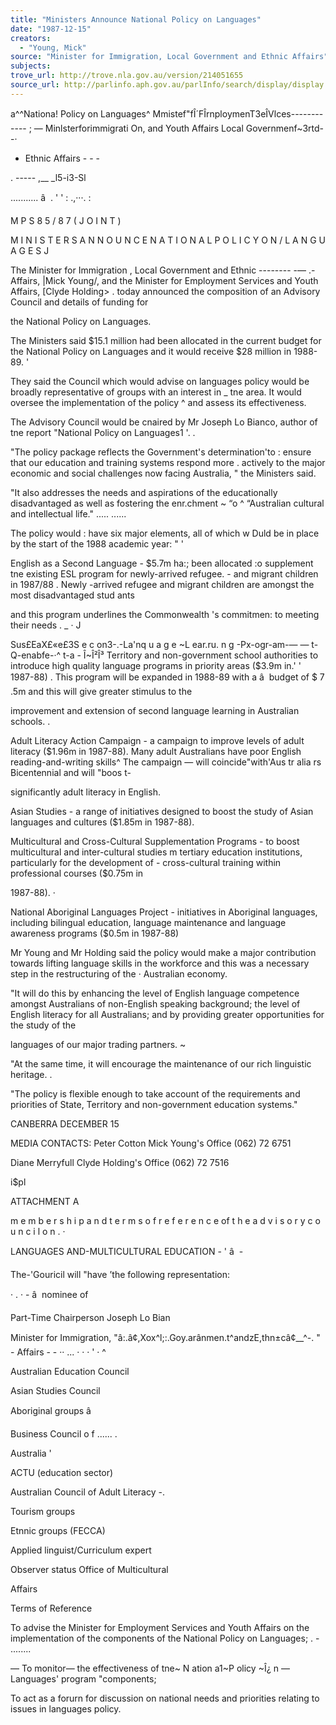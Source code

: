 ```yaml
---
title: "Ministers Announce National Policy on Languages"
date: "1987-12-15"
creators:
  - "Young, Mick"
source: "Minister for Immigration, Local Government and Ethnic Affairs"
subjects:
trove_url: http://trove.nla.gov.au/version/214051655
source_url: http://parlinfo.aph.gov.au/parlInfo/search/display/display.w3p;query=Id%3A%22media/pressrel/HPR09027643b%22
---
```


 a^^Nationa! Policy on Languages^ Mmistef"fÎ´FÎrnploymenT3eÎVlces------------ ; — Minlsterforimmigrati On, and Youth Affairs Local Governmenf~3rtd--·

 - Ethnic Affairs - - - 

 . ----- ,__ _l5-i3-Sl

 ...........  â   . '  '  : .,···. :

 M P S  8 5 / 8 7  ( J O I N T )

 M I N I S T E R S  A N N O U N C E  N A T I O N A L  P O L I C Y  O N  / L A N G U A G E S  J

 The Minister for Immigration ,  Local Government and Ethnic -------- -— .-Affairs,  |Mick Young/,  and the Minister for Employment Services   and Youth Affairs, [Clyde Holding> .  today announced the   composition of an Advisory Council and details of funding for  

 the National Policy on Languages.

 The Ministers said $15.1 million had been allocated in the   current budget for the National Policy on Languages and it   would receive $28 million in 1988-89. '

 They said the Council which would advise on languages policy   would be broadly representative of groups with an interest in _   tne area. It would oversee the implementation of the policy ^   and assess its effectiveness.

 The Advisory Council would be cnaired by Mr Joseph Lo Bianco,   author of tne report "National Policy on Languages1 '. .

 "The policy package reflects the Government's determination'to :   ensure that our education and training systems respond more . actively to the major economic and social challenges now facing   Australia,  " the Ministers said.

 "It also addresses the needs and aspirations of the   educationally disadvantaged as well as fostering the enr.chment   ~ “o ^ “Australian cultural and intellectual life." .....  ......

 The policy would : have six major elements, all of which w Duld be   in place by the start of the 1988 academic year: "  '

 English as a Second Language - $5.7m ha:; been allocated :o   supplement tne existing ESL program for newly-arrived refugee. -   and migrant children in 1987/88 .  Newly -arrived refugee and   migrant children are amongst the most disadvantaged stud ants  

 and this program underlines the Commonwealth 's commitmen: to   meeting their needs .  _ ·  J

 Sus£EaX£«e£3S e c on3-.-La'nq u a g e ~L ear.ru. n g -Px-ogr-am-— — t-Q-enabfe-·^  t-a - Î­~Î²Î³  Territory and non-government school authorities to introduce  high quality language programs in priority areas ($3.9m in.' '  1987-88) . This program will be expanded in 1988-89 with a â   budget of $ 7 .5m and this will give greater stimulus to the 

 improvement and extension of second language learning in  Australian schools. .

 Adult Literacy Action Campaign - a campaign to improve levels  of adult literacy ($1.96m in 1987-88). Many adult Australians  have poor English reading-and-writing skills^ The campaign — will coincide"with'Aus tr alia rs Bicentennial and will "boos t- 

 significantly adult literacy in English.

 Asian Studies - a range of initiatives designed to boost the  study of Asian languages and cultures ($1.85m in 1987-88).

 Multicultural and Cross-Cultural Supplementation Programs - to  boost multicultural and inter-cultural studies m  tertiary  education institutions, particularly for the development of -  cross-cultural training within professional courses ($0.75m in 

 1987-88). ·

 National Aboriginal Languages Project - initiatives in  Aboriginal languages, including bilingual education, language  maintenance and language awareness programs ($0.5m in 1987-88)

 Mr Young and Mr Holding said the policy would make a major  contribution towards lifting language skills in the workforce  and this was a necessary step in the restructuring of the ·  Australian economy.

 "It will do this by enhancing the level of English language  competence amongst Australians of non-English speaking  background; the level of English literacy for all Australians;  and by providing greater opportunities for the study of the 

 languages of our major trading partners.  ~

 "At the same time, it will encourage the maintenance of our  rich linguistic heritage. .

 "The policy is flexible enough to take account of the  requirements and priorities of State, Territory and  non-government education systems."

 CANBERRA DECEMBER 15

 MEDIA CONTACTS: Peter Cotton Mick Young's Office  (062) 72 6751

 Diane Merryfull  Clyde Holding's Office  (062) 72 7516

 i$pl

 ATTACHMENT A

 m e m b e r s h i p  a n d t e r m s  o f  r e f e r e n c e  of t h e a d v i s o r y  c o u n c i l  o n .  ·

 LANGUAGES AND-MULTICULTURAL EDUCATION -  '  â   -

 The-'Gouricil will "have ’the following representation:

 · . ·  -  â   nominee of

 Part-Time Chairperson Joseph Lo Bian

 Minister for Immigration, "â:.â¢,Xox^l;:.Goy.arânmen.t^andzE,thn±câ¢__^-.  "  -  Affairs -  -  ·· ... ·  ·  ·  ' ·  ^

 Australian Education Council

 Asian Studies Council

 Aboriginal groups â 

 Business Council o f ...... .

 Australia '

 ACTU (education sector)

 Australian Council of Adult   Literacy -.

 Tourism groups

 Etnnic groups (FECCA)

 Applied linguist/Curriculum   expert

 Observer status Office of Multicultural  

 Affairs

 Terms of Reference

 To advise the Minister for Employment Services and Youth   Affairs on the implementation of the components of the   National Policy on Languages;  .  - ........

 — To monitor— the effectiveness of tne~ N ation a1~P olicy ~Î¿ n —  Languages' program "components;

 To act as a forurn for discussion on national needs and   priorities relating to issues in languages policy.

